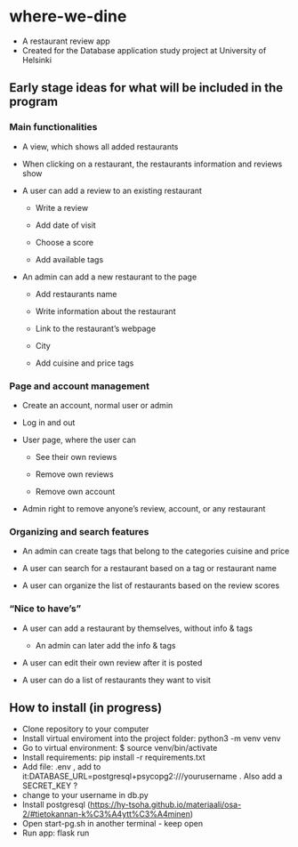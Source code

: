 # where-we-dine

- A restaurant review app
- Created for the Database application study project at University of Helsinki


## Early stage ideas for what will be included in the program

### Main functionalities

- A view, which shows all added restaurants 

- When clicking on a restaurant, the restaurants information and reviews show 

- A user can add a review to an existing restaurant 

    - Write a review 

    - Add date of visit 

    - Choose a score 

    - Add available tags 

- An admin can add a new restaurant to the page 

    - Add restaurants name 

    - Write information about the restaurant 

    - Link to the restaurant’s webpage 

    - City 

    - Add cuisine and price tags 


### Page and account management

- Create an account, normal user or admin 

- Log in and out 

- User page, where the user can 

    - See their own reviews 

    - Remove own reviews 

    - Remove own account 

- Admin right to remove anyone’s review, account, or any restaurant 

 

### Organizing and search features 

- An admin can create tags that belong to the categories cuisine and price 

- A user can search for a restaurant based on a tag or restaurant name

- A user can organize the list of restaurants based on the review scores 

 

### “Nice to have’s”

- A user can add a restaurant by themselves, without info & tags 

    - An admin can later add the info & tags 

- A user can edit their own review after it is posted 

- A user can do a list of restaurants they want to visit 

 
## How to install (in progress)

- Clone repository to your computer
- Install virtual enviroment into the project folder: python3 -m venv venv
- Go to virtual environment: $ source venv/bin/activate
- Install requirements: pip install -r requirements.txt
- Add file: .env , add to it:DATABASE_URL=postgresql+psycopg2:///yourusername . Also add a SECRET_KEY ?
- change to your username in db.py
- Install postgresql (https://hy-tsoha.github.io/materiaali/osa-2/#tietokannan-k%C3%A4ytt%C3%A4minen)
- Open start-pg.sh in another terminal - keep open
- Run app: flask run